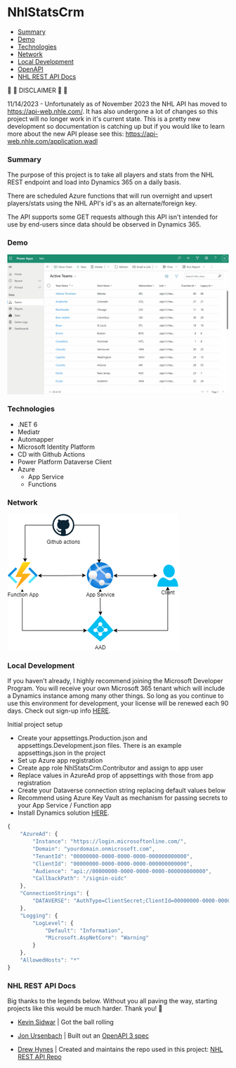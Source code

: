 # NhlStatsCrm

- [Summary](#summary)
- [Demo](#demo)
- [Technologies](#technologies)
- [Network](#network)
- [Local Development](#local-development)
- [OpenAPI](./docs/OpenAPI.md)
- [NHL REST API Docs](#nhl-rest-api-docs)

🚧 🚧 DISCLAIMER 🚧 🚧

11/14/2023 - Unfortunately as of November 2023 the NHL API has moved to https://api-web.nhle.com/. It has also undergone a lot of changes so this project will no longer work in it's current state. This is a pretty new development so documentation is catching up but if you would like to learn more about the new API please see this: https://api-web.nhle.com/application.wadl

### Summary

The purpose of this project is to take all players and stats from the NHL REST endpoint and load into Dynamics 365 on a daily basis.

There are scheduled Azure functions that will run overnight and upsert players/stats using the NHL API's id's as an alternate/foreign key.

The API supports some GET requests although this API isn't intended for use by end-users since data should be observed in Dynamics 365.

### Demo

<div>
  <img align="center" src="./docs/img/NhlStatsCrm_demo.gif" />
</div>

### Technologies

- .NET 6
- Mediatr
- Automapper
- Microsoft Identity Platform
- CD with Github Actions
- Power Platform Dataverse Client
- Azure
  - App Service
  - Functions

### Network

<div>
  <img align="center" src="./docs/img/NhlStatsCrmAzure.png" />
</div>

### Local Development

If you haven't already, I highly recommend joining the Microsoft Developer Program. You will receive your own Microsoft 365 tenant which will include a Dynamics instance among many other things. So long as you continue to use this environment for development, your license will be renewed each 90 days. Check out sign-up info [HERE](https://developer.microsoft.com/en-us/microsoft-365/dev-program).

Initial project setup

- Create your appsettings.Production.json and appsettings.Development.json files. There is an example appsettings.json in the project
- Set up Azure app registration
- Create app role NhlStatsCrm.Contributor and assign to app user
- Replace values in AzureAd prop of appsettings with those from app registration
- Create your Dataverse connection string replacing default values below
- Recommend using Azure Key Vault as mechanism for passing secrets to your App Service / Function app
- Install Dynamics solution [HERE](./docs/solutions).

```javascript
{
	"AzureAd": {
		"Instance": "https://login.microsoftonline.com/",
		"Domain": "yourdomain.onmicrosoft.com",
		"TenantId": "00000000-0000-0000-0000-000000000000",
		"ClientId": "00000000-0000-0000-0000-000000000000",
		"Audience": "api://00000000-0000-0000-0000-000000000000",
		"CallbackPath": "/signin-oidc"
	},
	"ConnectionStrings": {
		"DATAVERSE": "AuthType=ClientSecret;ClientId=00000000-0000-0000-0000-000000000000;ClientSecret=gg;URL=https://yourdomain.crm.dynamics.com/;"
	},
	"Logging": {
		"LogLevel": {
			"Default": "Information",
			"Microsoft.AspNetCore": "Warning"
		}
	},
	"AllowedHosts": "*"
}
```

### NHL REST API Docs

Big thanks to the legends below. Without you all paving the way, starting projects like this would be much harder. Thank you! 🙏

- [Kevin Sidwar](https://www.kevinsidwar.com/) | Got the ball rolling

- [Jon Ursenbach](https://github.com/erunion) | Built out an [OpenAPI 3 spec](https://github.com/erunion/sport-api-specifications)

- [Drew Hynes](https://github.com/dword4) | Created and maintains the repo used in this project: [NHL REST API Repo](https://gitlab.com/dword4/nhlapi)
